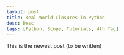```yaml
---
layout: post
title: Real World Closures in Python
desc: Desc
tags: [Python, Scope, Tutorials, 4th Tag]
---
```


This is the newest post (to be written)
